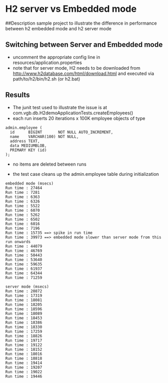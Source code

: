 # H2 server vs Embedded mode
##Description
sample project to illustrate the difference in performance between h2 embedded mode and h2 server mode

## Switching between Server and Embedded mode
* uncomment the appropriate config line in resources/application.properties
* note that for server mode, H2 needs to be downloaded from http://www.h2database.com/html/download.html and executed via path/to/h2/bin/h2.sh (or h2.bat) 

## Results
* The junit test used to illustrate the issue is at com.vgb.db.H2demoApplicationTests.createEmployees()
* each run inserts 20 iterations x 100K employee objects  of type
```
admin.employee (
  id      BIGINT       NOT NULL AUTO_INCREMENT,
  name    VARCHAR(100) NOT NULL,
  address TEXT,
  data MEDIUMBLOB,
  PRIMARY KEY (id)
);
```
* no items are deleted between runs

* the test case cleans up the admin.employee table during initialization

```
embedded mode (msecs)
Run time : 27464
Run time : 7281
Run time : 6363
Run time : 6326
Run time : 5522
Run time : 6070
Run time : 5262
Run time : 6502
Run time : 6016
Run time : 7196
Run time : 15735 ==> spike in run time
Run time : 39973 ==> embedded mode slower than server mode from this run onwards
Run time : 44079
Run time : 46769
Run time : 50443
Run time : 53640
Run time : 59635
Run time : 61937
Run time : 64344
Run time : 71259

server mode (msecs)
Run time : 20872
Run time : 17319
Run time : 18081
Run time : 18205
Run time : 18596
Run time : 18089
Run time : 18453
Run time : 18386
Run time : 18330
Run time : 17259
Run time : 18826
Run time : 19717
Run time : 19122
Run time : 18152
Run time : 18016
Run time : 18818
Run time : 19414
Run time : 19207
Run time : 19022
Run time : 19446
```


